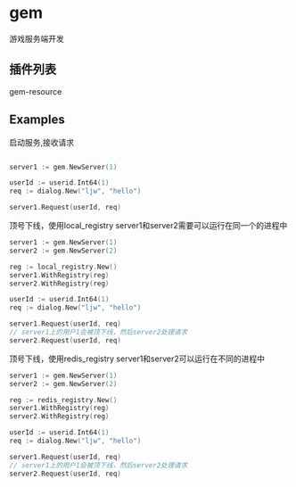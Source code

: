 # gem
游戏服务端开发

## 插件列表
gem-resource


## Examples
启动服务,接收请求
```go

server1 := gem.NewServer(1)

userId := userid.Int64(1)
req := dialog.New("ljw", "hello")

server1.Request(userId, req)
```

顶号下线，使用local_registry
server1和server2需要可以运行在同一个的进程中
```go
server1 := gem.NewServer(1)
server2 := gem.NewServer(2)

reg := local_registry.New()
server1.WithRegistry(reg)
server2.WithRegistry(reg)

userId := userid.Int64(1)
req := dialog.New("ljw", "hello")

server1.Request(userId, req)
// server1上的用户1会被顶下线，然后server2处理请求
server2.Request(userId, req)
```

顶号下线，使用redis_registry
server1和server2可以运行在不同的进程中
```go
server1 := gem.NewServer(1)
server2 := gem.NewServer(2)

reg := redis_registry.New()
server1.WithRegistry(reg)
server2.WithRegistry(reg)

userId := userid.Int64(1)
req := dialog.New("ljw", "hello")

server1.Request(userId, req)
// server1上的用户1会被顶下线，然后server2处理请求
server2.Request(userId, req)
```
